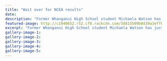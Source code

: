 ```yaml
---
title: "Wait over for NCEA results"
date: 
description: "Former Whanganui High School student Michaela Watson has just received her NCEA level 3 results, Wanganui Chronicle article on 18/1/17..."
featured-image: http://c1940652.r52.cf0.rackcdn.com/58815509b8d39a3eff001d83/Michaela-Watson-receiving-NCEA-results-chron-18-Jan-17.jpg
excerpt: "Former Whanganui High School student Michaela Watson has just received her NCEA level 3 results."
gallery-image-1: 
gallery-image-2: 
gallery-image-3: 
gallery-image-4: 
gallery-image-5: 
---
```

